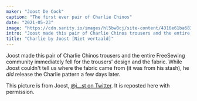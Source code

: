 ```yaml
---
maker: "Joost De Cock"
caption: "The first ever pair of Charlie Chinos"
date: "2021-05-23"
image: "https://cdn.sanity.io/images/hl5bw8cj/site-content/4316e61ba68384487d5e6c1f6c50c3fc935ebdcb-600x800.jpg"
intro: "Joost made this pair of Charlie Chinos trousers and the entire FreeSewing community immediately fell for the trousers' design and the fabric. While Joost couldn't tell us where the fabric came from (it was from his stash), he  release the Charlie pattern a few days later."
title: "Charlie by Joost [Niet vertaald]"
---
```



Joost made this pair of Charlie Chinos trousers and the entire FreeSewing community immediately fell for the trousers' design and the fabric. While Joost couldn't tell us where the fabric came from (it was from his stash), he *did* release the Charlie pattern a few days later.

This picture is from Joost, [@j__st on Twitter](https://twitter.com/j__st). It is reposted here with permission.

